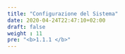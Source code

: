 ```yaml
---
title: "Configurazione del Sistema"
date: 2020-04-24T22:47:10+02:00
draft: false
weight : 11
pre: "<b>1.1.1 </b>"
---
```


